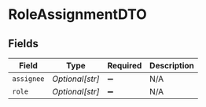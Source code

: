 # RoleAssignmentDTO


## Fields

| Field              | Type               | Required           | Description        |
| ------------------ | ------------------ | ------------------ | ------------------ |
| `assignee`         | *Optional[str]*    | :heavy_minus_sign: | N/A                |
| `role`             | *Optional[str]*    | :heavy_minus_sign: | N/A                |